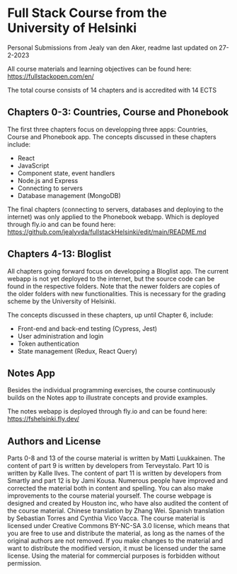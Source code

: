 # Full Stack Course from the University of Helsinki
Personal Submissions from Jealy van den Aker, readme last updated on 27-2-2023

All course materials and learning objectives can be found here: https://fullstackopen.com/en/

The total course consists of 14 chapters and is accredited with 14 ECTS

## Chapters 0-3: Countries, Course and Phonebook
The first three chapters focus on developping three apps: Countries, Course and Phonebook app. The concepts discussed in these chapters include:
* React
* JavaScript
* Component state, event handlers
* Node.js and Express
* Connecting to servers
* Database management (MongoDB)

The final chapters (connecting to servers, databases and deploying to the internet) was only applied to the Phonebook webapp. Which is deployed through fly.io and can be found here: https://github.com/jealyvda/fullstackHelsinki/edit/main/README.md 

## Chapters 4-13: Bloglist
All chapters going forward focus on developping a Bloglist app. The current webapp is not yet deployed to the internet, but the source code can be found in the respective folders. Note that the newer folders are copies of the older folders with new functionalities. This is necessary for the grading scheme by the University of Helsinki.

The concepts discussed in these chapters, up until Chapter 6, include:
* Front-end and back-end testing (Cypress, Jest)
* User administration and login
* Token authentication
* State management (Redux, React Query)

## Notes App
Besides the individual programming exercises, the course continuously builds on the Notes app to illustrate concepts and provide examples. 

The notes webapp is deployed through fly.io and can be found here:
https://fshelsinki.fly.dev/

## Authors and License

Parts 0-8 and 13 of the course material is written by Matti Luukkainen. The content of part 9 is written by developers from Terveystalo. Part 10 is written by Kalle Ilves. The content of part 11 is written by developers from Smartly and part 12 is by Jami Kousa. Numerous people have improved and corrected the material both in content and spelling. You can also make improvements to the course material yourself. The course webpage is designed and created by Houston inc, who have also audited the content of the course material. Chinese translation by Zhang Wei. Spanish translation by Sebastian Torres and Cynthia Vico Vacca.
The course material is licensed under Creative Commons BY-NC-SA 3.0 license, which means that you are free to use and distribute the material, as long as the names of the original authors are not removed. If you make changes to the material and want to distribute the modified version, it must be licensed under the same license. Using the material for commercial purposes is forbidden without permission.
